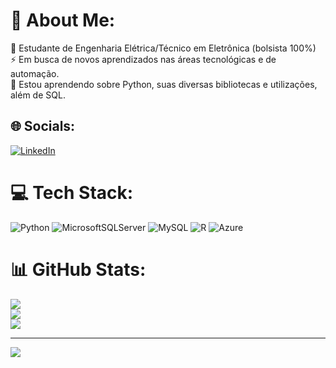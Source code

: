 # 💫 About Me:
🔭 Estudante de Engenharia Elétrica/Técnico em Eletrônica (bolsista 100%)<br>⚡ Em busca de novos aprendizados nas áreas tecnológicas e de automação.<br>🌱 Estou aprendendo sobre Python, suas diversas bibliotecas e utilizações, além de SQL.<br>


## 🌐 Socials:
[![LinkedIn](https://img.shields.io/badge/LinkedIn-%230077B5.svg?logo=linkedin&logoColor=white)](https://linkedin.com/in/https://www.linkedin.com/in/milleny-ramos-laurintino-220882167/) 

# 💻 Tech Stack:
![Python](https://img.shields.io/badge/python-3670A0?style=plastic&logo=python&logoColor=ffdd54) ![MicrosoftSQLServer](https://img.shields.io/badge/Microsoft%20SQL%20Sever-CC2927?style=plastic&logo=microsoft%20sql%20server&logoColor=white) ![MySQL](https://img.shields.io/badge/mysql-%2300f.svg?style=plastic&logo=mysql&logoColor=white) ![R](https://img.shields.io/badge/r-%23276DC3.svg?style=plastic&logo=r&logoColor=white) ![Azure](https://img.shields.io/badge/azure-%230072C6.svg?style=plastic&logo=azure-devops&logoColor=white)
# 📊 GitHub Stats:
![](https://github-readme-stats.vercel.app/api?username=MillenyRamos1&theme=city_light&hide_border=false&include_all_commits=false&count_private=false)<br/>
![](https://github-readme-streak-stats.herokuapp.com/?user=MillenyRamos1&theme=city_light&hide_border=false)<br/>
![](https://github-readme-stats.vercel.app/api/top-langs/?username=MillenyRamos1&theme=city_light&hide_border=false&include_all_commits=false&count_private=false&layout=compact)

---
[![](https://visitcount.itsvg.in/api?id=MillenyRamos1&icon=0&color=0)](https://visitcount.itsvg.in)

<!-- Proudly created with GPRM ( https://gprm.itsvg.in ) -->